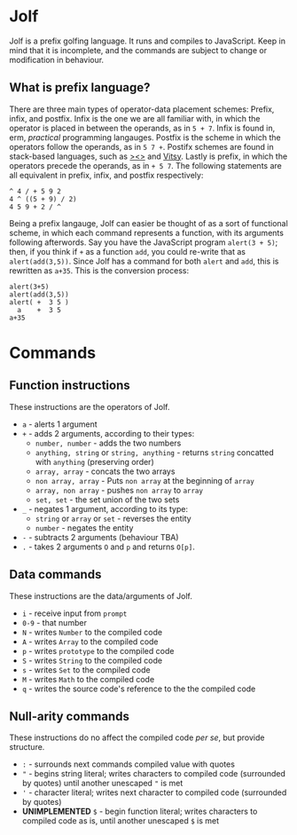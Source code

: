 # Jolf
Jolf is a prefix golfing language. It runs and compiles to JavaScript. Keep in mind that it is incomplete, and the commands are subject to change or modification in behaviour.

## What is prefix language?
There are three main types of operator-data placement schemes: Prefix, infix, and postfix. Infix is the one we are all familiar with, in which the operator is placed in between the operands, as in `5 + 7`. Infix is found in, erm, _practical_ programming langauges. Postfix is the scheme in which the operators follow the operands, as in `5 7 +`. Postifx schemes are found in stack-based languages, such as [><>](https://esolangs.org/wiki/Fish) and [Vitsy](https://github.com/VTCAKAVSMoACE/Vitsy). Lastly is prefix, in which the operators precede the operands, as in `+ 5 7`. The following statements are all equivalent in prefix, infix, and postfix respectively:

    ^ 4 / + 5 9 2
    4 ^ ((5 + 9) / 2)
    4 5 9 + 2 / ^

Being a prefix langauge, Jolf can easier be thought of as a sort of functional scheme, in which each command represents a function, with its arguments following afterwords. Say you have the JavaScript program `alert(3 + 5)`; then, if you think if `+` as a function `add`, you could re-write that as `alert(add(3,5))`. Since Jolf has a command for both `alert` and `add`, this is rewritten as `a+35`. This is the conversion process:

    alert(3+5)
    alert(add(3,5))
    alert( +  3 5 )
      a    +  3 5
    a+35

# Commands
## Function instructions
These instructions are the operators of Jolf.
 * `a` - alerts 1 argument
 * `+` - adds 2 arguments, according to their types:
   * `number, number` - adds the two numbers
   * `anything, string` or `string, anything` - returns `string` concatted with `anything` (preserving order)
   * `array, array` - concats the two arrays
   * `non array, array` - Puts `non array` at the beginning of `array`
   * `array, non array` - pushes `non array` to `array`
   * `set, set` - the set union of the two sets
 * `_` - negates 1 argument, according to its type:
   * `string` or `array` or `set` - reverses the entity
   * `number` - negates the entity
 * `-` - subtracts 2 arguments (behaviour TBA)
 * `.` - takes 2 arguments `O` and `p` and returns `O[p]`.

## Data commands
These instructions are the data/arguments of Jolf.

 * `i` - receive input from `prompt`
 * `0-9` - that number
 * `N` - writes `Number` to the compiled code
 * `A` - writes `Array` to the compiled code
 * `p` - writes `prototype` to the compiled code
 * `S` - writes `String` to the compiled code
 * `s` - writes `Set` to the compiled code
 * `M` - writes `Math` to the compiled code
 * `q` - writes the source code's reference to the the compiled code

## Null-arity commands
These instructions do no affect the compiled code _per se_, but provide structure.

 * `:` - surrounds next commands compiled value with quotes
 * `"` - begins string literal; writes characters to compiled code (surrounded by quotes) until another unescaped `"` is met
 * `'` - character literal; writes next character to compiled code (surrounded by quotes)
 * **UNIMPLEMENTED** `$` - begin function literal; writes characters to compiled code as is, until another unescaped `$` is met
